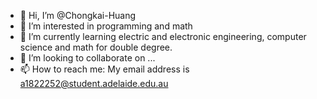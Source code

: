 - 👋 Hi, I’m @Chongkai-Huang
- 👀 I’m interested in programming and math 
- 🌱 I’m currently learning electric and electronic engineering, computer science and math for double degree.
- 💞️ I’m looking to collaborate on ...
- 📫 How to reach me: My email address is a1822252@student.adelaide.edu.au

<!---
Chongkai-Huang/Chongkai-Huang is a ✨ special ✨ repository because its `README.md` (this file) appears on your GitHub profile.
You can click the Preview link to take a look at your changes.
--->
